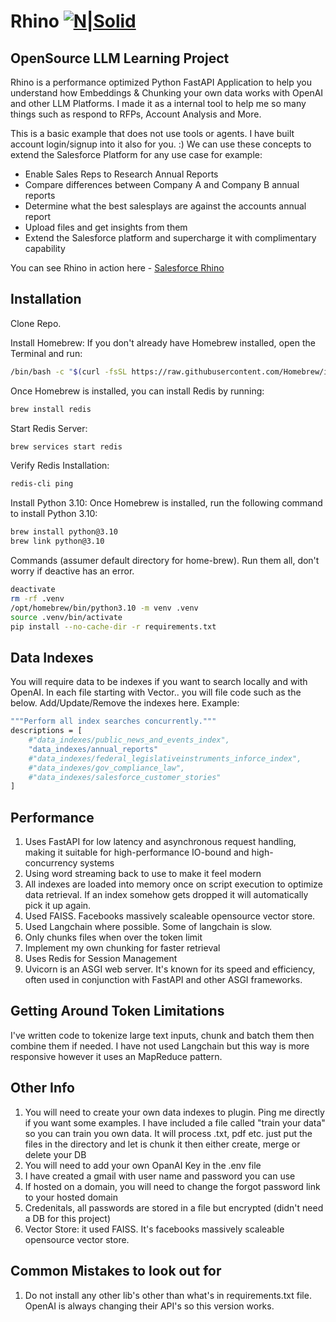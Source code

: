 # Rhino [![N|Solid](https://salesforcerhino.com/img/new_logo.svg)](https://nodesource.com/products/nsolid)
## OpenSource LLM Learning Project

Rhino is a performance optimized Python FastAPI Application to help you understand how Embeddings & Chunking your own data works with OpenAI and other LLM Platforms. I made it as a internal tool to help me so many things such as respond to RFPs, Account Analysis and More.

This is a basic example that does not use tools or agents. I have built account login/signup into it also for you. :) We can use these concepts to extend the Salesforce Platform for any use case for example:
- Enable Sales Reps to Research Annual Reports
- Compare differences between Company A and Company B annual reports
- Determine what the best salesplays are against the accounts annual report
- Upload files and get insights from them
- Extend the Salesforce platform and supercharge it with complimentary capability

You can see Rhino in action here - [Salesforce Rhino](https://salesforcerhino.com)

## Installation

Clone Repo.

Install Homebrew: If you don't already have Homebrew installed, open the Terminal and run:
```sh
/bin/bash -c "$(curl -fsSL https://raw.githubusercontent.com/Homebrew/install/HEAD/install.sh)"
```

Once Homebrew is installed, you can install Redis by running:
```sh
brew install redis
```

Start Redis Server:
```sh
brew services start redis
```

Verify Redis Installation:
```sh
redis-cli ping
```
Install Python 3.10: Once Homebrew is installed, run the following command to install Python 3.10:
```sh
brew install python@3.10
brew link python@3.10
```

Commands (assumer default directory for home-brew). Run them all, don't worry if deactive has an error.
```sh
deactivate
rm -rf .venv
/opt/homebrew/bin/python3.10 -m venv .venv
source .venv/bin/activate
pip install --no-cache-dir -r requirements.txt
```

## Data Indexes
You will require data to be indexes if you want to search locally and with OpenAI. In each file starting with Vector.. you will file code such as the below. Add/Update/Remove the indexes here. Example:
```sh
"""Perform all index searches concurrently."""
descriptions = [   
    #"data_indexes/public_news_and_events_index", 
    "data_indexes/annual_reports"
    #"data_indexes/federal_legislativeinstruments_inforce_index",
    #"data_indexes/gov_compliance_law",
    #"data_indexes/salesforce_customer_stories"
]
```

## Performance
1. Uses FastAPI for low latency and asynchronous request handling, making it suitable for high-performance IO-bound and high-concurrency systems
2. Using word streaming back to use to make it feel modern
3. All indexes are loaded into memory once on script execution to optimize data retrieval. If an index somehow gets dropped it will automatically pick it up again.
4. Used FAISS. Facebooks massively scaleable opensource vector store.
5. Used Langchain where possible. Some of langchain is slow.
6. Only chunks files when over the token limit
7. Implement my own chunking for faster retrieval
8. Uses Redis for Session Management
9. Uvicorn is an ASGI web server. It's known for its speed and efficiency, often used in conjunction with FastAPI and other ASGI frameworks.

## Getting Around Token Limitations 
I've written code to tokenize large text inputs, chunk and batch them then combine them if needed. I have not used Langchain but this way is more responsive however it uses an MapReduce pattern.


## Other Info
1. You will need to create your own data indexes to plugin. Ping me directly if you want some examples. I have included a file called "train your data" so you can train you own data. It will process .txt, pdf etc. just put the files in the directory and let is chunk it then either create, merge or delete your DB
2. You will need to add your own OpanAI Key in the .env file
3. I have created a gmail with user name and password you can use
4. If hosted on a domain, you will need to change the forgot password link to your hosted domain
5. Credenitals, all passwords are stored in a file but encrypted (didn't need a DB for this project)
6. Vector Store: it used FAISS. It's facebooks massively scaleable opensource vector store.



## Common Mistakes to look out for

1. Do not install any other lib's other than what's in requirements.txt file. OpenAI is always changing their API's so this version works.

